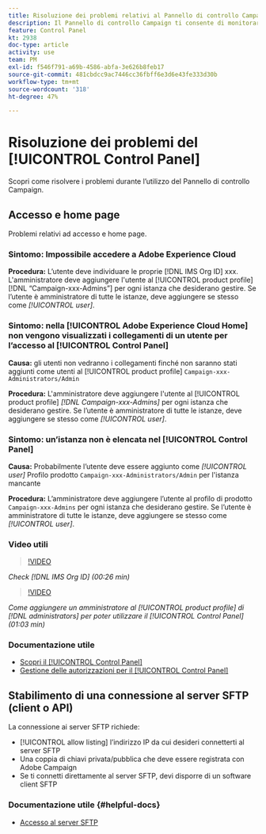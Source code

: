 ```yaml
---
title: Risoluzione dei problemi relativi al Pannello di controllo Campaign
description: Il Pannello di controllo Campaign ti consente di monitorare e gestire l’archiviazione SFTP per istanza e inserire nell'elenco Consentiti gli indirizzi IP.
feature: Control Panel
kt: 2938
doc-type: article
activity: use
team: PM
exl-id: f546f791-a69b-4586-abfa-3e626b8feb17
source-git-commit: 481cbdcc9ac7446cc36fbff6e3d6e43fe333d30b
workflow-type: tm+mt
source-wordcount: '318'
ht-degree: 47%

---
```


# Risoluzione dei problemi del [!UICONTROL Control Panel]

Scopri come risolvere i problemi durante l’utilizzo del Pannello di controllo Campaign.

## Accesso e home page

Problemi relativi ad accesso e home page.

### Sintomo: Impossibile accedere a Adobe Experience Cloud

**Procedura:**
L’utente deve individuare le proprie [!DNL IMS Org ID] xxx. L&#39;amministratore deve aggiungere l&#39;utente al [!UICONTROL product profile] [!DNL “Campaign-xxx-Admins”] per ogni istanza che desiderano gestire. Se l’utente è amministratore di tutte le istanze, deve aggiungere se stesso come *[!UICONTROL user]*.

### Sintomo: nella [!UICONTROL Adobe Experience Cloud Home] non vengono visualizzati i collegamenti di un utente per l’accesso al [!UICONTROL Control Panel]

**Causa:**
gli utenti non vedranno i collegamenti finché non saranno stati aggiunti come utenti al [!UICONTROL product profile] `Campaign-xxx-Administrators/Admin`

**Procedura:**
L&#39;amministratore deve aggiungere l&#39;utente al [!UICONTROL product profile] *[!DNL Campaign-xxx-Admins]* per ogni istanza che desiderano gestire. Se l’utente è amministratore di tutte le istanze, deve aggiungere se stesso come *[!UICONTROL user]*.

### Sintomo: un’istanza non è elencata nel [!UICONTROL Control Panel]

**Causa:**
Probabilmente l’utente deve essere aggiunto come *[!UICONTROL user]* Profilo prodotto `Campaign-xxx-Administrators/Admin` per l&#39;istanza mancante

**Procedura:**
L’amministratore deve aggiungere l’utente al profilo di prodotto `Campaign-xxx-Admins` per ogni istanza che desiderano gestire. Se l’utente è amministratore di tutte le istanze, deve aggiungere se stesso come *[!UICONTROL user]*.

### Video utili

>[!VIDEO](https://video.tv.adobe.com/v/27183?quality=12)

*Check [!DNL IMS Org ID] (00:26 min)*

>[!VIDEO](https://video.tv.adobe.com/v/27147?quality=12)

*Come aggiungere un amministratore al [!UICONTROL product profile] di [!DNL administrators] per poter utilizzare il [!UICONTROL Control Panel] (01:03 min)*

### Documentazione utile

* [Scopri il [!UICONTROL Control Panel]](https://experienceleague.adobe.com/docs/control-panel/using/control-panel-home.html?lang=it)
* [Gestione delle autorizzazioni per il [!UICONTROL Control Panel]](https://experienceleague.adobe.com/docs/control-panel/using/control-panel-home.html?lang=en)

## Stabilimento di una connessione al server SFTP (client o API)

La connessione ai server SFTP richiede:

* [!UICONTROL allow listing] l’indirizzo IP da cui desideri connetterti al server SFTP
* Una coppia di chiavi privata/pubblica che deve essere registrata con Adobe Campaign
* Se ti connetti direttamente al server SFTP, devi disporre di un software client SFTP

### Documentazione utile {#helpful-docs}

* [Accesso al server SFTP](https://experienceleague.adobe.com/docs/control-panel/using/control-panel-home.html?lang=en)
